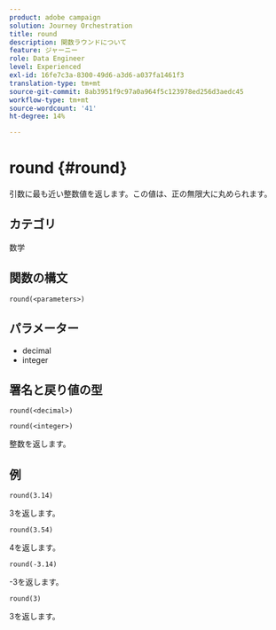 ```yaml
---
product: adobe campaign
solution: Journey Orchestration
title: round
description: 関数ラウンドについて
feature: ジャーニー
role: Data Engineer
level: Experienced
exl-id: 16fe7c3a-8300-49d6-a3d6-a037fa1461f3
translation-type: tm+mt
source-git-commit: 8ab3951f9c97a0a964f5c123978ed256d3aedc45
workflow-type: tm+mt
source-wordcount: '41'
ht-degree: 14%

---
```


# round {#round}

引数に最も近い整数値を返します。この値は、正の無限大に丸められます。

## カテゴリ

数学

## 関数の構文

`round(<parameters>)`

## パラメーター

* decimal
* integer

## 署名と戻り値の型

`round(<decimal>)`

`round(<integer>)`

整数を返します。

## 例

`round(3.14)`

3を返します。

`round(3.54)`

4を返します。

`round(-3.14)`

-3を返します。

`round(3)`

3を返します。
